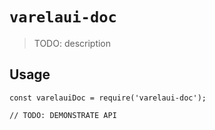 # `varelaui-doc`

> TODO: description

## Usage

```
const varelauiDoc = require('varelaui-doc');

// TODO: DEMONSTRATE API
```

